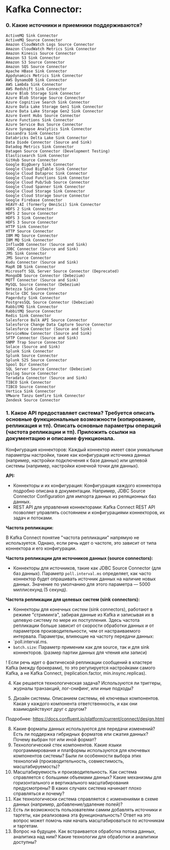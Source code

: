 # Kafka Connector:

### 0. Какие источники и приемники поддерживаются?
```
ActiveMQ Sink Connector
ActiveMQ Source Connector
Amazon CloudWatch Logs Source Connector
Amazon CloudWatch Metrics Sink Connector
Amazon Kinesis Source Connector
Amazon S3 Sink Connector
Amazon S3 Source Connector
Amazon SQS Source Connector
Apache HBase Sink Connector
Appdynamics Metrics Sink Connector
AWS DynamoDB Sink Connector
AWS Lambda Sink Connector
AWS Redshift Sink Connector
Azure Blob Storage Sink Connector
Azure Blob Storage Source Connector
Azure Cognitive Search Sink Connector
Azure Data Lake Storage Gen1 Sink Connector
Azure Data Lake Storage Gen2 Sink Connector
Azure Event Hubs Source Connector
Azure Functions Sink Connector
Azure Service Bus Source Connector
Azure Synapse Analytics Sink Connector
Cassandra Sink Connector
Databricks Delta Lake Sink Connector
Data Diode Connector (Source and Sink)
Datadog Metrics Sink Connector
Datagen Source Connector (Development Testing)
Elasticsearch Sink Connector
GitHub Source Connector
Google BigQuery Sink Connector
Google Cloud BigTable Sink Connector
Google Cloud Dataproc Sink Connector
Google Cloud Functions Sink Connector
Google Cloud Pub/Sub Source Connector
Google Cloud Spanner Sink Connector
Google Cloud Storage Sink Connector
Google Cloud Storage Source Connector
Google Firebase Connector
HEAVY-AI (formerly OmniSci) Sink Connector
HDFS 2 Sink Connector
HDFS 2 Source Connector
HDFS 3 Sink Connector
HDFS 3 Source Connector
HTTP Sink Connector
HTTP Source Connector
IBM MQ Source Connector
IBM MQ Sink Connector
InfluxDB Connector (Source and Sink)
JDBC Connector (Source and Sink)
JMS Sink Connector
JMS Source Connector
Kudu Connector (Source and Sink)
MapR DB Sink Connector
Microsoft SQL Server Source Connector (Deprecated)
MongoDB Source Connector (Debezium)
MQTT Connector (Source and Sink)
MySQL Source Connector (Debezium)
Netezza Sink Connector
Oracle CDC Source Connector
Pagerduty Sink Connector
PostgresSQL Source Connector (Debezium)
RabbitMQ Sink Connector
RabbitMQ Source Connector
Redis Sink Connector
Salesforce Bulk API Source Connector
Salesforce Change Data Capture Source Connector
Salesforce Connector (Source and Sink)
ServiceNow Connector (Source and Sink)
SFTP Connector (Source and Sink)
SNMP Trap Source Connector
Solace (Source and Sink)
Splunk Sink Connector
Splunk Source Connector
Splunk S2S Source Connector
Spool Dir Connector
SQL Server Source Connector (Debezium)
Syslog Source Connector
Teradata Connector (Source and Sink)
TIBCO Sink Connector
TIBCO Source Connector
Vertica Sink Connector
VMware Tanzu Gemfire Sink Connector
Zendesk Source Connector
```

### 1. Какое API предоставляет система? Требуется описать основные функциональные возможности (копирование, репликация и тп). Описать основные параметры операций (частота репликации и тп). Приложить ссылки на документацию и описание функционала.

Конфигурация коннекторов: Каждый коннектор имеет свои уникальные параметры настройки, такие как конфигурация источника данных (например, настройки подключения к базе данных) или целевой системы (например, настройки конечной точки для данных).

**API:**

- Коннекторы и их конфигурация: Конфигурация каждого коннектора подробно описана в документации. Например, JDBC Source Connector Configuration для импорта данных из реляционных баз данных.
- REST API для управления коннекторами: Kafka Connect REST API позволяет управлять состоянием и конфигурациями коннекторов, их задач и потоками.

**Частота репликации:**

В Kafka Connect понятие "частота репликации" напрямую не используется. Однако, если речь идет о частоте, это зависит от типа коннектора и его конфигурации.

**Частота репликации для источников данных (source connectors):**
- Коннекторы для источников, такие как JDBC Source Connector (для баз данных). Параметр `poll.interval.ms` определяет, как часто коннектор будет опрашивать источник данных на наличие новых данных. Значение по умолчанию для этого параметра — 5000 миллисекунд (5 секунд).

**Частота репликации для целевых систем (sink connectors):**
- Коннекторы для конечных систем (sink connectors), работают в режиме "стриминга", забирая данные из Kafka и записывая их в целевую систему по мере их поступления. Здесь частота репликации больше зависит от скорости обработки данных и от параметров производительности, чем от настраиваемого интервала. Параметры, влияющие на частоту передачи данных:
- `poll.interval.ms.
- `batch.size`: Параметр применим как для source, так и для sink коннекторов. (размер партии данных для чтения или записи)

! Если речь идет о фактической репликации сообщений в кластере Kafka (между брокерами), то это регулируется настройками самого Kafka, а не Kafka Connect, (replication.factor, min.insync.replicas).

4. Как решается технологическая задача? Используются ли триггеры, журналы транзакций, лог-снифинг, или иные подходы?
  
6. Дизайн системы. Описанием системы, её ключевых компонентов. Какая у каждого компонента ответственность, и как они взаимодействуют друг с другом?

Подробнее:
https://docs.confluent.io/platform/current/connect/design.html

8. Какие форматы данных используются для передачи изменений? Есть ли поддержка гибридных форматов или сжатия данных? 
Почему выбран тот или иной формат?
9. Технологический стек компонентов. Какие языки программирования и платформы используются для ключевых компонентов системы? 
Были ли особенности выбора этих технологий (производительность, совместимость, масштабируемость)?
10. Масштабируемость и производительность. Как система справляется с большими объемами данных? 
Какие механизмы для горизонтального и вертикального масштабирования предусмотрены? 
В каких случаях система начинает плохо справляться и почему?
11. Как технологически система справляется с изменениями в схеме данных (например, добавление/удаление полей)?
12. Есть ли возможность пользователям самим добавлять источники и таргеты, как реализована эта функциональность? 
Ответ на это вопрос может помочь нам начать масштабироваться по источникам и таргетам.
13. Вопрос на будущее. Как встраивается обработка потока данных, аналитика над ним? 
Какие технологии для обработки и аналитики доступны?
